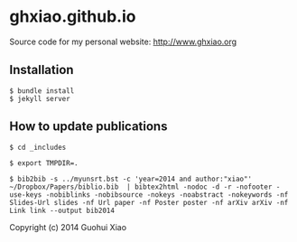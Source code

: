 ghxiao.github.io
================

Source code for my personal website: http://www.ghxiao.org


Installation
------------
```
$ bundle install
$ jekyll server
```


How to update publications
--------------------------

```
$ cd _includes

$ export TMPDIR=.

$ bib2bib -s ../myunsrt.bst -c 'year=2014 and author:"xiao"' ~/Dropbox/Papers/biblio.bib  | bibtex2html -nodoc -d -r -nofooter -use-keys -nobiblinks -nobibsource -nokeys -noabstract -nokeywords -nf Slides-Url slides -nf Url paper -nf Poster poster -nf arXiv arXiv -nf Link link --output bib2014
```

Copyright (c) 2014 Guohui Xiao